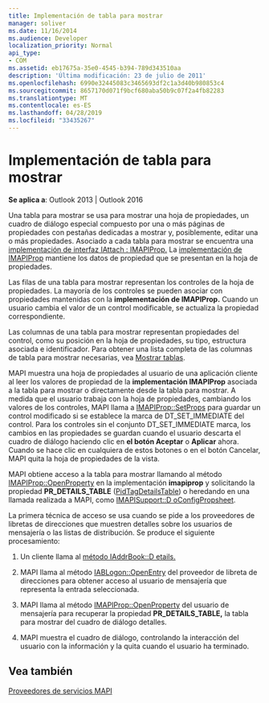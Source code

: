 ```yaml
---
title: Implementación de tabla para mostrar
manager: soliver
ms.date: 11/16/2014
ms.audience: Developer
localization_priority: Normal
api_type:
- COM
ms.assetid: eb17675a-35e0-4545-b394-789d343510aa
description: 'Última modificación: 23 de julio de 2011'
ms.openlocfilehash: 6990e32445083c3465693df2c1a3d40b980853c4
ms.sourcegitcommit: 8657170d071f9bcf680aba50b9c07f2a4fb82283
ms.translationtype: MT
ms.contentlocale: es-ES
ms.lasthandoff: 04/28/2019
ms.locfileid: "33435267"
---
```

# <a name="display-table-implementation"></a>Implementación de tabla para mostrar

  
  
**Se aplica a**: Outlook 2013 | Outlook 2016 
  
Una tabla para mostrar se usa para mostrar una hoja de propiedades, un cuadro de diálogo especial compuesto por una o más páginas de propiedades con pestañas dedicadas a mostrar y, posiblemente, editar una o más propiedades. Asociado a cada tabla para mostrar se encuentra una [implementación de interfaz IAttach : IMAPIProp.](iattachimapiprop.md) La [implementación de IMAPIProp](imapipropiunknown.md) mantiene los datos de propiedad que se presentan en la hoja de propiedades. 
  
Las filas de una tabla para mostrar representan los controles de la hoja de propiedades. La mayoría de los controles se pueden asociar con propiedades mantenidas con la **implementación de IMAPIProp.** Cuando un usuario cambia el valor de un control modificable, se actualiza la propiedad correspondiente. 
  
Las columnas de una tabla para mostrar representan propiedades del control, como su posición en la hoja de propiedades, su tipo, estructura asociada e identificador. Para obtener una lista completa de las columnas de tabla para mostrar necesarias, vea [Mostrar tablas](display-tables.md).
  
MAPI muestra una hoja de propiedades al usuario de una aplicación cliente al leer los valores de propiedad de la **implementación IMAPIProp** asociada a la tabla para mostrar o directamente desde la tabla para mostrar. A medida que el usuario trabaja con la hoja de propiedades, cambiando los valores de los controles, MAPI llama a [IMAPIProp::SetProps](imapiprop-setprops.md) para guardar un control modificado si se establece la marca de DT_SET_IMMEDIATE del control. Para los controles sin el conjunto DT_SET_IMMEDIATE marca, los cambios en las propiedades se guardan cuando el usuario descarta el cuadro de diálogo haciendo clic en **el botón Aceptar** o **Aplicar** ahora. Cuando se hace clic  en cualquiera de estos botones o en el botón Cancelar, MAPI quita la hoja de propiedades de la vista. 
  
MAPI obtiene acceso a la tabla para mostrar llamando al método [IMAPIProp::OpenProperty](imapiprop-openproperty.md) en la implementación **imapiprop** y solicitando la propiedad **PR_DETAILS_TABLE** ([PidTagDetailsTable](pidtagdetailstable-canonical-property.md)) o heredando en una llamada realizada a MAPI, como [IMAPISupport::D oConfigPropsheet](imapisupport-doconfigpropsheet.md).
  
La primera técnica de acceso se usa cuando se pide a los proveedores de libretas de direcciones que muestren detalles sobre los usuarios de mensajería o las listas de distribución. Se produce el siguiente procesamiento:
  
1. Un cliente llama al [método IAddrBook::D etails.](iaddrbook-details.md) 
    
2. MAPI llama al método [IABLogon::OpenEntry](iablogon-openentry.md) del proveedor de libreta de direcciones para obtener acceso al usuario de mensajería que representa la entrada seleccionada. 
    
3. MAPI llama al método [IMAPIProp::OpenProperty](imapiprop-openproperty.md) del usuario de mensajería para recuperar la propiedad **PR_DETAILS_TABLE,** la tabla para mostrar del cuadro de diálogo detalles. 
    
4. MAPI muestra el cuadro de diálogo, controlando la interacción del usuario con la información y la quita cuando el usuario ha terminado. 
    
## <a name="see-also"></a>Vea también



[Proveedores de servicios MAPI](mapi-service-providers.md)

